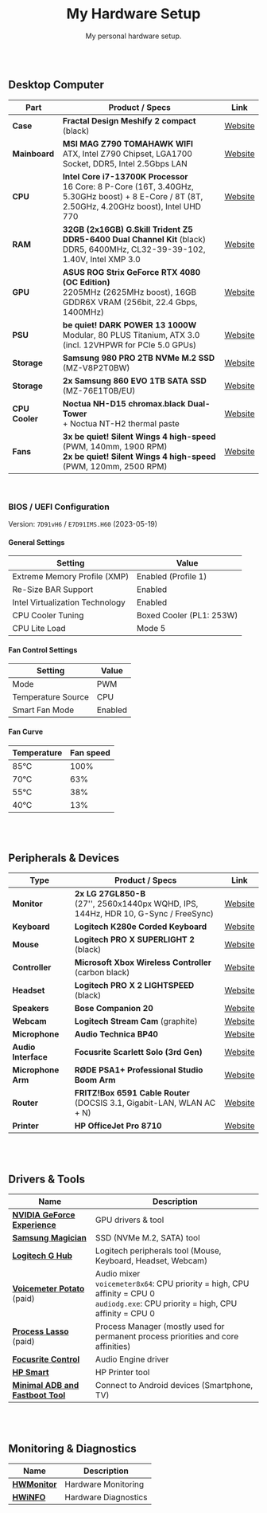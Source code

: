 <div align="center">

# My Hardware Setup

My personal hardware setup.

</div>

<br><br>

## Desktop Computer

| Part           | Product / Specs                                                                                                                                   | Link                                                                                                                                             |
| -------------- | ------------------------------------------------------------------------------------------------------------------------------------------------- | ------------------------------------------------------------------------------------------------------------------------------------------------ |
| **Case**       | **Fractal Design Meshify 2 compact** (black)                                                                                                      | [Website](https://www.fractal-design.com/products/cases/meshify/meshify-2-compact)                                                               |
| **Mainboard**  | **MSI MAG Z790 TOMAHAWK WIFI**<br>ATX, Intel Z790 Chipset, LGA1700 Socket, DDR5, Intel 2.5Gbps LAN                                                | [Website](https://de.msi.com/Motherboard/MAG-Z790-TOMAHAWK-WIFI)                                                                                 |
| **CPU**        | **Intel Core i7-13700K Processor**<br>16 Core: 8 P-Core (16T, 3.40GHz, 5.30GHz boost) + 8 E-Core / 8T (8T, 2.50GHz, 4.20GHz boost), Intel UHD 770 | [Website](https://www.intel.de/content/www/de/de/products/sku/230500/intel-core-i713700k-processor-30m-cache-up-to-5-40-ghz/specifications.html) |
| **RAM**        | **32GB (2x16GB) G.Skill Trident Z5 DDR5-6400 Dual Channel Kit** (black)<br>DDR5, 6400MHz, CL32-39-39-102, 1.40V, Intel XMP 3.0                    | [Website](https://www.gskill.com/product/165/371/1642064625/F5-6400J3239G16GX2-TZ5K-F5-6400J3239G16GA2-TZ5K)                                     |
| **GPU**        | **ASUS ROG Strix GeForce RTX 4080 (OC Edition)**<br>2205MHz (2625MHz boost), 16GB GDDR6X VRAM (256bit, 22.4 Gbps, 1400MHz)                        | [Website](https://rog.asus.com/de/graphics-cards/graphics-cards/rog-strix/rog-strix-rtx4080-o16g-gaming-model)                                   |
| **PSU**        | **be quiet! DARK POWER 13 1000W**<br>Modular, 80 PLUS Titanium, ATX 3.0 (incl. 12VHPWR for PCIe 5.0 GPUs)                                         | [Website](https://www.bequiet.com/de/powersupply/4046)                                                                                           |
| **Storage**    | **Samsung 980 PRO 2TB NVMe M.2 SSD** (MZ-V8P2T0BW)                                                                                                | [Website](https://www.samsung.com/de/memory-storage/nvme-ssd/980-pro-2tb-nvme-pcie-gen-4-mz-v8p2t0bw/)                                           |
| **Storage**    | **2x Samsung 860 EVO 1TB SATA SSD** (MZ-76E1T0B/EU)                                                                                               | [Website](https://www.samsung.com/de/memory-storage/860-evo-sata-3-2-5-inch-ssd/MZ-76E1T0BEU)                                                    |
| **CPU Cooler** | **Noctua NH-D15 chromax.black Dual-Tower**<br>+ Noctua NT-H2 thermal paste                                                                        | [Website](https://noctua.at/en/nh-d15-chromax-black)                                                                                             |
| **Fans**       | **3x be quiet! Silent Wings 4 high-speed** (PWM, 140mm, 1900 RPM)<br>**2x be quiet! Silent Wings 4 high-speed** (PWM, 120mm, 2500 RPM)            | [Website](https://www.bequiet.com/de/casefans/silent-wings-4/3696)                                                                               |

<br>

### BIOS / UEFI Configuration

Version: `7D91vH6` / `E7D91IMS.H60` (2023-05-19)

#### General Settings

| Setting                         | Value                    |
| ------------------------------- | ------------------------ |
| Extreme Memory Profile (XMP)    | Enabled (Profile 1)      |
| Re-Size BAR Support             | Enabled                  |
| Intel Virtualization Technology | Enabled                  |
| CPU Cooler Tuning               | Boxed Cooler (PL1: 253W) |
| CPU Lite Load                   | Mode 5                   |

#### Fan Control Settings

| Setting            | Value   |
| ------------------ | ------- |
| Mode               | PWM     |
| Temperature Source | CPU     |
| Smart Fan Mode     | Enabled |

#### Fan Curve

| Temperature | Fan speed |
| ----------- | --------- |
| 85°C        | 100%      |
| 70°C        | 63%       |
| 55°C        | 38%       |
| 40°C        | 13%       |

<br><br>

## Peripherals & Devices

| Type                | Product / Specs                                                                        | Link                                                                                                                |
| ------------------- | -------------------------------------------------------------------------------------- | ------------------------------------------------------------------------------------------------------------------- |
| **Monitor**         | **2x LG 27GL850-B**<br>(27'', 2560x1440px WQHD, IPS, 144Hz, HDR 10, G-Sync / FreeSync) | [Website](https://www.lg.com/de/monitore/lg-27GL850-B)                                                              |
| **Keyboard**        | **Logitech K280e Corded Keyboard**                                                     | [Website](https://www.logitech.com/de-de/product/corded-keyboard-k280e-business)                                    |
| **Mouse**           | **Logitech PRO X SUPERLIGHT 2** (black)                                                | [Website](https://www.logitechg.com/de-de/products/gaming-mice/pro-x2-superlight-wireless-mouse.910-006630.html)    |
| **Controller**      | **Microsoft Xbox Wireless Controller** (carbon black)                                  | [Website](https://www.xbox.com/de-DE/accessories/controllers/xbox-wireless-controller)                              |
| **Headset**         | **Logitech PRO X 2 LIGHTSPEED** (black)                                                | [Website](https://www.logitechg.com/de-de/products/gaming-audio/pro-x-2-wireless-headset.981-001263.html)           |
| **Speakers**        | **Bose Companion 20**                                                                  | [Website](https://www.bose.de/de_de/products/speakers/stereo_speakers/companion-20-multimedia-speaker-system.html)  |
| **Webcam**          | **Logitech Stream Cam** (graphite)                                                     | [Website](https://www.logitech.com/de-de/products/webcams/streamcam.960-001281.html)                                |
| **Microphone**      | **Audio Technica BP40**                                                                | [Website](https://www.audio-technica.com/de-de/bp40)                                                                |
| **Audio Interface** | **Focusrite Scarlett Solo (3rd Gen)**                                                  | [Website](https://focusrite.com/de/audio-interface/scarlett/scarlett-solo)                                          |
| **Microphone Arm**  | **RØDE PSA1+ Professional Studio Boom Arm**                                            | [Website](https://rode.com/de/accessories/stands-bars/psa1-plus)                                                    |
| **Router**          | **FRITZ!Box 6591 Cable Router**<br>(DOCSIS 3.1, Gigabit-LAN, WLAN AC + N)              | [Website](https://avm.de/produkte/fritzbox/fritzbox-6591-cable/)                                                    |
| **Printer**         | **HP OfficeJet Pro 8710**                                                              | [Website](https://support.hp.com/de-de/drivers/selfservice/hp-officejet-pro-8710-all-in-one-printer-series/7902014) |

<br><br>

## Drivers & Tools

| Name                                                                                                      | Description                                                                                                                            |
| --------------------------------------------------------------------------------------------------------- | -------------------------------------------------------------------------------------------------------------------------------------- |
| **[NVIDIA GeForce Experience](https://www.nvidia.com/de-de/geforce/geforce-experience)**                  | GPU drivers & tool                                                                                                                     |
| **[Samsung Magician](https://www.samsung.com/semiconductor/minisite/ssd/download/tools)**                 | SSD (NVMe M.2, SATA) tool                                                                                                              |
| **[Logitech G Hub](https://www.logitechg.com/de-de/innovation/g-hub.html)**                               | Logitech peripherals tool (Mouse, Keyboard, Headset, Webcam)                                                                           |
| **[Voicemeter Potato](https://vb-audio.com/Voicemeeter/potato.htm)** (paid)                               | Audio mixer<br>`voicemeter8x64`: CPU priority = high, CPU affinity = CPU 0<br>`audiodg.exe`: CPU priority = high, CPU affinity = CPU 0 |
| **[Process Lasso](https://bitsum.com/)** (paid)                                                           | Process Manager (mostly used for permanent process priorities and core affinities)                                                     |
| **[Focusrite Control](https://downloads.focusrite.com/focusrite/scarlett-3rd-gen/scarlett-solo-3rd-gen)** | Audio Engine driver                                                                                                                    |
| **[HP Smart](https://www.hpsmart.com/at/de)**                                                             | HP Printer tool                                                                                                                        |
| **[Minimal ADB and Fastboot Tool](https://androidmtk.com/download-minimal-adb-and-fastboot-tool)**        | Connect to Android devices (Smartphone, TV)                                                                                            |

<br><br>

## Monitoring & Diagnostics

| Name                                                            | Description          |
| --------------------------------------------------------------- | -------------------- |
| **[HWMonitor](https://www.cpuid.com/softwares/hwmonitor.html)** | Hardware Monitoring  |
| **[HWiNFO](https://www.hwinfo.com/)**                           | Hardware Diagnostics |

